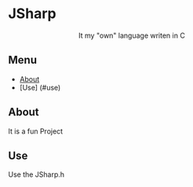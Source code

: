 # JSharp
<p align="center"> It my "own" language writen in C
    <br> 
</p>

## Menu
- [About](#about)
- [Use] (#use)

## About <a name = "about"></a>
It is a fun Project

## Use
Use the JSharp.h
